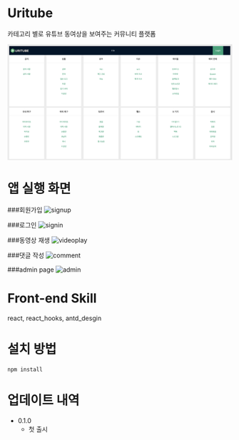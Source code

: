 # Uritube
카테고리 별로 유튜브 동여상을 보여주는 커뮤니티 플랫폼

![](./Uritube.png)

# 앱 실행 화면

###회원가입
![signup](https://media.giphy.com/media/j3PJQ9dQdb0eP08bEw/giphy.gif)

###로그인 
![signin](https://giphy.com/gifs/XZrsvJDWtz0MiPRdVG)

###동영상 재생
![videoplay](https://giphy.com/gifs/mG7KmYXeWwH6iH2F5X)

###댓글 작성
![comment](https://giphy.com/gifs/KBKBzwFpCgzkR1KX0E)

###admin page
![admin](https://giphy.com/gifs/JrwlbiSCnmpI1GjW2M)

# Front-end Skill
react, react_hooks, antd_desgin

# 설치 방법
```sh
npm install
```

# 업데이트 내역
* 0.1.0
    * 첫 출시
